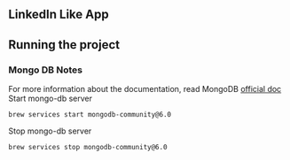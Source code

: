 ## LinkedIn Like App

## Running the project

### Mongo DB Notes 
For more information about the documentation, read MongoDB [official doc](https://www.mongodb.com/docs/manual/tutorial/install-mongodb-on-os-x/)
Start mongo-db server
```
brew services start mongodb-community@6.0
```
Stop mongo-db server
```
brew services stop mongodb-community@6.0
```